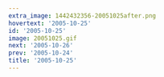 ```yaml
---
extra_image: 1442432356-20051025after.png
hovertext: '2005-10-25'
id: '2005-10-25'
image: 20051025.gif
next: '2005-10-26'
prev: '2005-10-24'
title: '2005-10-25'
---
```

